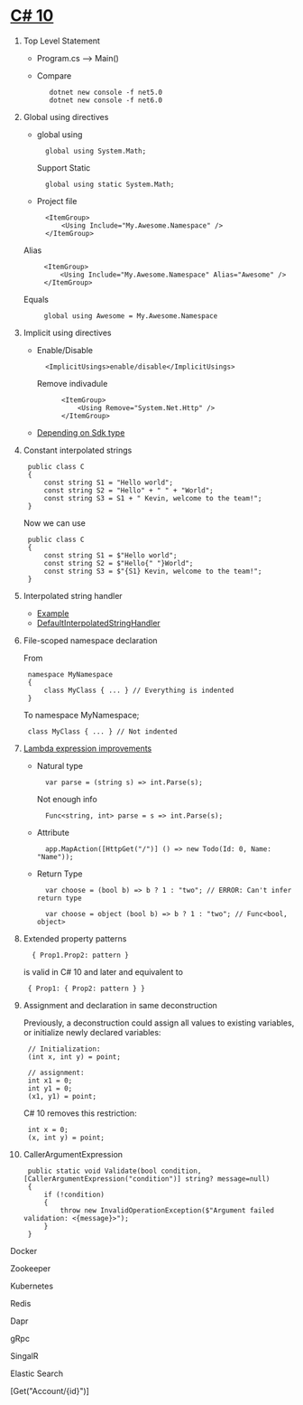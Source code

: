 # [C# 10](https://docs.microsoft.com/en-us/dotnet/csharp/whats-new/csharp-10)

1. Top Level Statement
    - Program.cs --> Main()
    - Compare
        
             dotnet new console -f net5.0
             dotnet new console -f net6.0


1. Global using directives

    - global using

            global using System.Math;
            
        Support Static

            global using static System.Math; 

    - Project file

            <ItemGroup>
                <Using Include="My.Awesome.Namespace" />
            </ItemGroup>

    Alias

            <ItemGroup>
                <Using Include="My.Awesome.Namespace" Alias="Awesome" />
            </ItemGroup>

    Equals

            global using Awesome = My.Awesome.Namespace

1.  Implicit using directives

    - Enable/Disable

            <ImplicitUsings>enable/disable</ImplicitUsings>

        Remove indivadule

                <ItemGroup>
                    <Using Remove="System.Net.Http" />
                </ItemGroup>

    - [Depending on Sdk type](https://docs.microsoft.com/en-us/dotnet/core/compatibility/sdk/6.0/implicit-namespaces-rc1#new-behavior)
    
1. Constant interpolated strings

        public class C
        {
            const string S1 = "Hello world";
            const string S2 = "Hello" + " " + "World";
            const string S3 = S1 + " Kevin, welcome to the team!";
        }

    Now we can use

        public class C
        {
            const string S1 = $"Hello world";
            const string S2 = $"Hello{" "}World";
            const string S3 = $"{S1} Kevin, welcome to the team!";
        }

1. Interpolated string handler
    - [Example](https://docs.microsoft.com/en-us/dotnet/csharp/whats-new/tutorials/interpolated-string-handler) 
    - [DefaultInterpolatedStringHandler](https://source.dot.net/#System.Private.CoreLib/DefaultInterpolatedStringHandler.cs)

1. File-scoped namespace declaration
       
    From

        namespace MyNamespace
        {
            class MyClass { ... } // Everything is indented
        }

    To
        namespace MyNamespace;

        class MyClass { ... } // Not indented

1. [Lambda expression improvements](https://docs.microsoft.com/en-us/dotnet/csharp/language-reference/proposals/csharp-10.0/lambda-improvements)

    - Natural type

            var parse = (string s) => int.Parse(s);
    
      Not enough info

            Func<string, int> parse = s => int.Parse(s);
    
    - Attribute

            app.MapAction([HttpGet("/")] () => new Todo(Id: 0, Name: "Name"));

    - Return Type

            var choose = (bool b) => b ? 1 : "two"; // ERROR: Can't infer return type

            var choose = object (bool b) => b ? 1 : "two"; // Func<bool, object>


1. Extended property patterns

         { Prop1.Prop2: pattern }
    is valid in C# 10 and later and equivalent to

        { Prop1: { Prop2: pattern } }

1. Assignment and declaration in same deconstruction

    Previously, a deconstruction could assign all values to existing variables, or initialize newly declared variables:

        // Initialization:
        (int x, int y) = point;

        // assignment:
        int x1 = 0;
        int y1 = 0;
        (x1, y1) = point;

    C# 10 removes this restriction:

        int x = 0;
        (x, int y) = point;

1. CallerArgumentExpression

        public static void Validate(bool condition, [CallerArgumentExpression("condition")] string? message=null)
        {
            if (!condition)
            {
                throw new InvalidOperationException($"Argument failed validation: <{message}>");
            }
        }


Docker

Zookeeper

Kubernetes

Redis

Dapr

gRpc

SingalR

Elastic Search

 [Get("Account/{id}")]

